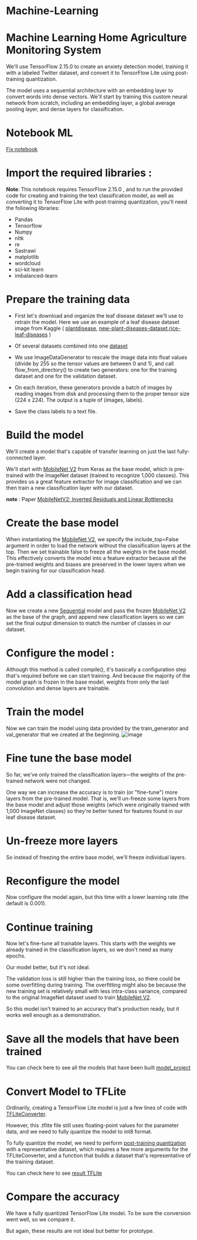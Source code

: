 # Machine-Learning

# Machine Learning Home Agriculture Monitoring System
We'll use TensorFlow 2.15.0 to create an anxiety detection model, training it with a labeled Twitter dataset, and convert it to TensorFlow Lite using post-training quantization.

The model uses a sequential architecture with an embedding layer to convert words into dense vectors. We'll start by training this custom neural network from scratch, including an embedding layer, a global average pooling layer, and dense layers for classification.

# Notebook ML 
[Fix notebook](https://colab.research.google.com/drive/1F-_sa02ywLOaSHNZCtbcthbz6BQWMXH9#scrollTo=ba10a13c-8d82-4977-bd67-a01cc70c87dd)

# Import the required libraries :
**Note**: This notebook requires TensorFlow 2.15.0 , and to run the provided code for creating and training the text classification model, as well as converting it to TensorFlow Lite with post-training quantization, you'll need the following libraries:

* Pandas
* Tensorflow 
* Numpy
* nltk
* re
* Sastrawi
* matplotlib
* wordcloud
* sci-kit learn
* imbalanced-learn

# Prepare the training data

* First let's download and organize the leaf disease dataset we'll use to retrain the model. Here we use an example of a leaf disease dataset image from Kaggle ( [plantdisease](https://www.kaggle.com/emmarex/plantdisease), [new-plant-diseases-dataset](https://www.kaggle.com/vipoooool/new-plant-diseases-dataset),[rice-leaf-diseases](https://www.kaggle.com/vbookshelf/rice-leaf-diseases) ) 
 
 * Of several datasets combined into one [dataset](https://github.com/maulanaakbardj/Home-Agriculture-Monitoring-System/tree/main/ML/Data)
 
 * We use ImageDataGenerator to rescale the image data into float values (divide by 255 so the tensor values are between 0 and 1), and call flow_from_directory() to create two generators: one for the training dataset and one for the validation dataset.
 
 * On each iteration, these generators provide a batch of images by reading images from disk and processing them to the proper tensor size (224 x 224). The output is a tuple of (images, labels).
 
 * Save the class labels to a text file.
  
# Build the model

We'll create a model that's capable of transfer learning on just the last fully-connected layer.

We'll start with [MobileNet V2](https://www.tensorflow.org/api_docs/python/tf/keras/applications/mobilenet_v2) from Keras as the base model, which is pre-trained with the ImageNet dataset (trained to recognize 1,000 classes). This provides us a great feature extractor for image classification and we can then train a new classification layer with our  dataset. 

**note** : Paper [MobileNetV2: Inverted Residuals and Linear Bottlenecks](https://arxiv.org/abs/1801.04381)

# Create the base model

When instantiating the [MobileNet V2](https://www.tensorflow.org/api_docs/python/tf/keras/applications/mobilenet_v2), we specify the include_top=False argument in order to load the network without the classification layers at the top. Then we set trainable false to freeze all the weights in the base model. This effectively converts the model into a feature extractor because all the pre-trained weights and biases are preserved in the lower layers when we begin training for our classification head.

# Add a classification head

Now we create a new [Sequential](https://www.tensorflow.org/api_docs/python/tf/keras/Sequential) model and pass the frozen [MobileNet V2](https://www.tensorflow.org/api_docs/python/tf/keras/applications/mobilenet_v2) as the base of the graph, and append new classification layers so we can set the final output dimension to match the number of classes in our dataset.

# Configure the model :

Although this method is called compile(), it's basically a configuration step that's required before we can start training. And because the majority of the model graph is frozen in the base model, weights from only the last convolution and dense layers are trainable.

# Train the model

Now we can train the model using data provided by the train_generator and val_generator that we created at the beginning.
![image](https://user-images.githubusercontent.com/67249292/120916823-f07d2880-c6d5-11eb-8635-c5323aca9741.png)

# Fine tune the base model

So far, we've only trained the classification layers—the weights of the pre-trained network were not changed.

One way we can increase the accuracy is to train (or "fine-tune") more layers from the pre-trained model. That is, we'll un-freeze some layers from the base model and adjust those weights (which were originally trained with 1,000 ImageNet classes) so they're better tuned for features found in our leaf disease dataset.

# Un-freeze more layers
So instead of freezing the entire base model, we'll freeze individual layers.

# Reconfigure the model
Now configure the model again, but this time with a lower learning rate (the default is 0.001).

# Continue training
Now let's fine-tune all trainable layers. This starts with the weights we already trained in the classification layers, so we don't need as many epochs.

Our model better, but it's not ideal.

The validation loss is still higher than the training loss, so there could be some overfitting during training. The overfitting might also be because the new training set is relatively small with less intra-class variance, compared to the original ImageNet dataset used to train [MobileNet V2](https://www.tensorflow.org/api_docs/python/tf/keras/applications/mobilenet_v2).

So this model isn't trained to an accuracy that's production ready, but it works well enough as a demonstration.

# Save all the models that have been trained
You can check here to see all the models that have been built [model_project](https://github.com/maulanaakbardj/Home-Agriculture-Monitoring-System/tree/main/ML/model_project)

# Convert Model to TFLite
Ordinarily, creating a TensorFlow Lite model is just a few lines of code with [TFLiteConverter](https://www.tensorflow.org/api_docs/python/tf/lite/TFLiteConverter). 

However, this .tflite file still uses floating-point values for the parameter data, and we need to fully quantize the model to int8 format.

To fully quantize the model, we need to perform [post-training quantization](https://www.tensorflow.org/lite/performance/post_training_quantization) with a representative dataset, which requires a few more arguments for the TFLiteConverter, and a function that builds a dataset that's representative of the training dataset.

You can check here to see [result TFLite](https://github.com/maulanaakbardj/Home-Agriculture-Monitoring-System/tree/main/ML/TFLite)

# Compare the accuracy
We have a fully quantized TensorFlow Lite model. To be sure the conversion went well, so we compare it.

But again, these results are not ideal but better for prototype.


